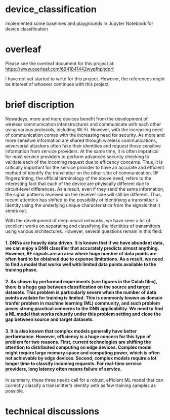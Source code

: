 # device_classification
implemented some baselines and playgrounds in Jupyter Notebook for device classification

# overleaf
Please see the overleaf document for this project at: https://www.overleaf.com/6941841442wypfhpjtdprf

I have not yet started to write for this project. However, the references might be interest of whoever continues with this project.

# brief discription

Nowadays, more and more devices benefit from the development of wireless communication infanstructures and communicate with each other using various protocols, including Wi-Fi. 
However, with the increasing need of communication comes with the increasing need for security. As more and more sensitive information are shared through wireless communications, adverserial attackers often fake their identities and request those sensitive information from service providers.
At the same time, it is often impratical for most service providers to perform advanced security checking to validate each of the incoming request due to efficency concerns. Thus, it is critically important for the service provider to have an accurate and efficient method of identify the transimtter on the other side of communication.
RF fingerprinting, the official terminology of the above need, refers to the interesting fact that each of the device are phyiscally different due to circuit-level differences. As a result, even if they send the same information, the signal patterns received on the receiver side will still be different.
Thus, recent attention has shifted to the possibility of identifying a transmitter's identity using the underlying unique characteristics from the signals that it sends out. 

With the development of deep neural networks, we have seen a lot of excellent works on separating and classifying the identities of transmitters using various architectures. However, several questions remain in this field:
#### 1. DNNs are heavily data driven. It is known that if we have abundant data, we can enjoy a DNN classifier that accurately predicts almost anything. However, RF signals are an area where huge number of data points are often hard to be obtained due to expense limitations. As a result, we need to find a model that works well with limited data points available to the training phase.
#### 2. As shown by performed experiments (see figures in the Colab files), there is a huge gap between classification on the source and target datasets. This problem is particularly severe when the number of data points availabe for training is limited. This is commonly known as domain tranfer problem in machine learning (ML) community, and such problem poses strong practical concerns to the DNN applicability. We need to find a ML model that works robustly under this problem setting and close the gap between source and target datasets.
#### 3. It is also known that complex models generally have better performance. However, efficiency is a huge concern for this type of problem for two reasons. First, current technologies are shifting the attention to distributed computing on edge devices. Complex model might require large memory space and computing power, which is often not achievable by edge devices. Second, complex models require a lot longer time to classify incoming requests. For real-time service providers, long latency often means failure of service.

In summary, these three needs call for a robust, efficient ML model that can correctly classify a transmitter's identity with as few training samples as possible.

#  technical discussions

